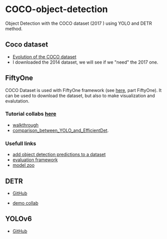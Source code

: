 # COCO-object-detection
Object Detection with the COCO dataset (2017    ) using YOLO and DETR method.

## Coco dataset

- [Evolution of the COCO dataset](https://paperswithcode.com/dataset/coco)
- I downloaded the 2014 dataset, we will see if we "need" the 2017 one.

## FiftyOne


COCO Dataset is used with FiftyOne framework (see [here](`https://cocodataset.org/#download`), part FiftyOne). It can be used to download the dataset, but also to make visualization and evalutation.

### Tutorial collabs [here](https://github.com/voxel51/fiftyone-examples)
- [walkthrough](https://colab.research.google.com/github/voxel51/fiftyone-examples/blob/master/examples/walkthrough.ipynb)
- [comparison_between_YOLO_and_EfficientDet](https://colab.research.google.com/github/voxel51/fiftyone-examples/blob/master/examples/comparing_YOLO_and_EfficientDet.ipynb).

### Usefull links

- [add object detection predictions to a dataset](https://voxel51.com/docs/fiftyone/user_guide/using_datasets.html#object-detection)
- [evaluation framework](https://voxel51.com/docs/fiftyone/user_guide/evaluation.html)
- [model zoo](https://voxel51.com/docs/fiftyone/user_guide/model_zoo/models.html)

## DETR

- [GitHub](https://github.com/facebookresearch/detr)

- [demo collab](https://colab.research.google.com/github/facebookresearch/detr/blob/colab/notebooks/detr_demo.ipynb#scrollTo=h91rsIPl7tVl)


## YOLOv6   

- [GitHub](https://github.com/meituan/YOLOv6)